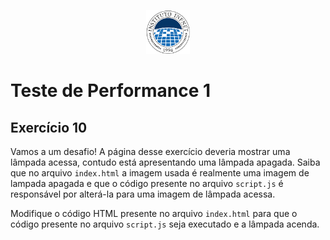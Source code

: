 <p align="center">
    <img src="assets/logo_infnet.png" width="70" height="70" />
</p>

# Teste de Performance 1

## Exercício 10

Vamos a um desafio! A página desse exercício deveria mostrar uma lâmpada acessa, contudo está apresentando uma lâmpada apagada. Saiba que no arquivo `index.html` a imagem usada é realmente uma imagem de lampada apagada e que o código presente no arquivo `script.js` é responsável por alterá-la para uma imagem de lâmpada acessa. 


Modifique o código HTML presente no arquivo `index.html` para que o código presente no arquivo `script.js` seja executado e a lâmpada acenda.